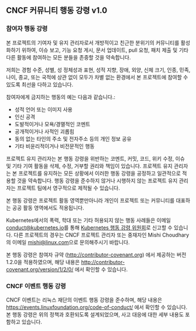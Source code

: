 CNCF 커뮤니티 행동 강령 v1.0
----------------------------

### 참여자 행동 강령

본 프로젝트의 기여자 및 유지 관리자로서 개방적이고 친근한 분위기의 커뮤니티를 활성화하기 위하여, 이슈 보고, 기능 요청 게시, 문서 업데이트, pull 요청, 패치 제출 및 기타 다른 활동에 참여하는 모든 분들을 존중할 것을 약속합니다.

저희는 경험 수준, 성별, 성 정체성과 표현, 성적 지향, 장애, 외양, 신체 크기, 인종, 민족, 나이, 종교, 또는 국적에 상관 없이 모두가 차별 없는 환경에서 본 프로젝트에 참여할 수 있도록 최선을 다하고 있습니다.

참여자에게 금지하는 행동의 예는 다음과 같습니다.:

-	성적 언어 또는 이미지 사용
-	인신 공격
-	도발적이거나 모욕/경멸적인 코멘트
-	공개적이거나 사적인 괴롭힘
- 동의 없는 타인의 주소 및 전자주소 등의 개인 정보 공유
-	기타 비윤리적이거나 비전문적인 행동

프로젝트 유지 관리자는 본 행동 강령을 위반하는 코멘트, 커밋, 코드, 위키 수정, 이슈 및 기타 기여 활동을 삭제, 수정, 거부할 권리와 책임이 있습니다. 프로젝트 유지 관리자는 본 프로젝트를 유지하는 모든 상황에서 이러한 행동 강령을 공정하고 일관적으로 적용할 것을 약속합니다. 행동 강령을 준수하지 않거나 시행하지 않는 프로젝트 유지 관리자는 프로젝트 팀에서 영구적으로 제적될 수 있습니다.

본 행동 강령은 프로젝트 활동 영역뿐만아니라 개인이 프로젝트 또는 커뮤니티를 대표하는 공공 활동 영역에서도 적용됩니다.

Kubernetes에서의 폭력, 학대 또는 기타 허용되지 않는 행동 사례들은 이메일 <conduct@kubernetes.io>를 통해 [Kubernetes 행동 강령 위원회](https://git.k8s.io/community/committee-code-of-conduct)로 신고할 수 있습니다. 다른 프로젝트의 경우는 CNCF 프로젝트 관리자 또는 중재자인 Mishi Choudhary의 이메일 <mishi@linux.com>으로 문의해주시기 바랍니다.

본 행동 강령은 참여자 규약 (http://contributor-covenant.org) 에서 제공하는 버전 1.2.0을 적용하였으며, 해당 내용은 http://contributor-covenant.org/version/1/2/0/ 에서 확인할 수 있습니다.

### CNCF 이벤트 행동 강령

CNCF 이벤트는 리눅스 재단의 이벤트 행동 강령을 준수하며, 해당 내용은 https://events.linuxfoundation.org/code-of-conduct/ 에서 확인할 수 있습니다. 본 행동 강령은 위의 정책과 호환되도록 설계되었으며, 사고 대응에 대한 세부 내용도 포함하고 있습니다.
